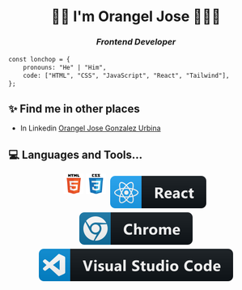 <h1 align="center">👋🏻 I'm Orangel Jose 👨🏻‍💻</h1>
<h3 align="center"><em>Frontend Developer</em></h3>

```JS
const lonchop = {
    pronouns: "He" | "Him",
    code: ["HTML", "CSS", "JavaScript", "React", "Tailwind"],
};
```

## ✨ Find me in other places

- In Linkedin [Orangel Jose Gonzalez Urbina](https://www.linkedin.com/in/orangel-gonzalez/)

## 💻 Languages and Tools...

<div align="center">
    <img src="https://github.com/devicons/devicon/blob/master/icons/html5/html5-original-wordmark.svg" title="HTML5" alt="html"  width="40" height="40">
    <img src="https://github.com/devicons/devicon/blob/master/icons/css3/css3-original-wordmark.svg" title="CSS3" alt="css"  width="40" height="40">
    <img src="https://raw.githubusercontent.com/8bithemant/8bithemant/master/svg/dev/frameworks/react.svg" alt="react" style="vertical-align:top; margin:4px">
    <img src="https://raw.githubusercontent.com/8bithemant/8bithemant/master/svg/dev/misc/chrome.svg" alt="chrome" style="vertical-align:top; margin:4px">
    <img src="https://raw.githubusercontent.com/8bithemant/8bithemant/master/svg/dev/tools/visualstudio_code.svg" alt="Twitter" style="vertical-align:top;               margin:4px">
</div>
